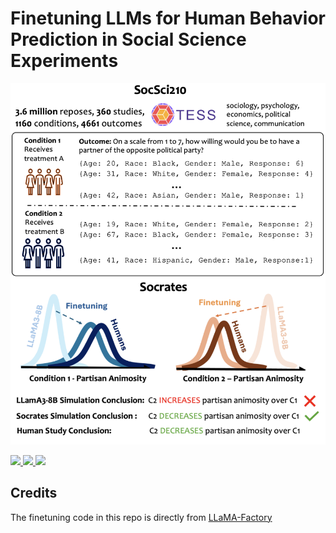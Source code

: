 # Finetuning LLMs for Human Behavior Prediction in Social Science Experiments

![Teaser](assets/teaser.png)

<a href="https://github.com/your-username/your-repo">
    <img src="https://img.shields.io/badge/📝-Paper-0392cf">
</a>
<a href="https://github.com/your-username/your-repo">
    <img src="https://img.shields.io/badge/🌐-Website-f18f33">
</a>
<a href="https://github.com/your-username/your-repo">
    <img src="https://img.shields.io/badge/🤗-Hugging%20Face-8a58d6">
</a> 




## Credits

The finetuning code in this repo is directly from [LLaMA-Factory](https://github.com/hiyouga/LLaMA-Factory)